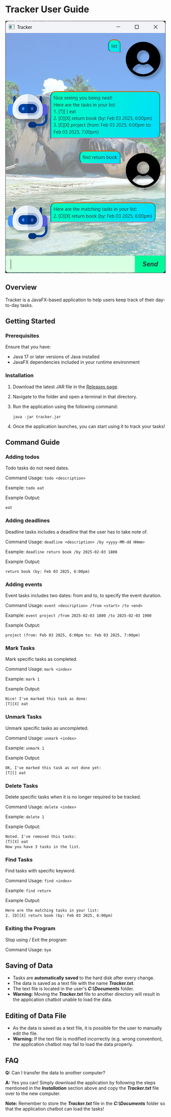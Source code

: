 # Tracker User Guide

![Ui.png](Ui.png)

## Overview
Tracker is a JavaFX-based application to help users keep track of their day-to-day tasks. 

## Getting Started

### Prerequisites
Ensure that you have: 
* Java 17 or later versions of Java installed
* JavaFX dependencies included in your runtime environment

### Installation
1. Download the latest JAR file in the [Releases page](https://github.com/Xavierlhm/ip/releases).
2. Navigate to the folder and open a terminal in that directory.
3. Run the application using the following command:
   
   `java -jar tracker.jar`
4. Once the application launches, you can start using it to track your tasks!

## Command Guide

### Adding todos

Todo tasks do not need dates.

Command Usage: `todo <description>`

Example: `todo eat`

Example Output:
```
eat
```

### Adding deadlines

Deadline tasks includes a deadline that the user has to take note of.

Command Usage: `deadline <description> /by <yyyy-MM-dd HHmm>`

Example: `deadline return book /by 2025-02-03 1800`

Example Output:
```
return book (by: Feb 03 2025, 6:00pm)
```

### Adding events

Event tasks includes two dates: from and to, to specify the event duration.

Command Usage: `event <description> /from <start> /to <end>`

Example: `event project /from 2025-02-03 1800 /to 2025-02-03 1900`

Example Output:
```
project (from: Feb 03 2025, 6:00pm to: Feb 03 2025, 7:00pm)
```

### Mark Tasks

Mark specific tasks as completed.

Command Usage: `mark <index>`

Example: `mark 1`

Example Output:
```
Nice! I've marked this task as done:
[T][X] eat
```

### Unmark Tasks

Unmark specific tasks as uncompleted.

Command Usage: `unmark <index>`

Example: `unmark 1`

Example Output:
```
OK, I've marked this task as not done yet:
[T][] eat
```

### Delete Tasks

Delete specific tasks when it is no longer required to be tracked.

Command Usage: `delete <index>`

Example: `delete 1`

Example Output:
```
Noted. I've removed this tasks:
[T][X] eat
Now you have 3 tasks in the list.
```

### Find Tasks

Find tasks with specific keyword.

Command Usage: `find <index>`

Example: `find return`

Example Output:
```
Here are the matching tasks in your list:
2. [D][X] return book (by: Feb 03 2025, 6:00pm)
```

### Exiting the Program

Stop using / Exit the program

Command Usage: `bye`

## Saving of Data
* Tasks are **automatically saved** to the hard disk after every change.
* The data is saved as a text file with the name **_Tracker.txt_**.
* The text file is located in the user's **_C:\Documents_** folder.
* **Warning:** Moving the **_Tracker.txt_** file to another directory will result in the application chatbot unable to load the data.

## Editing of Data File
* As the data is saved as a text file, it is possible for the user to manually edit the file.
* **Warning:** If the text file is modified incorrectly (e.g. wrong convention), the application chatbot may fail to load the data properly. 

## FAQ

**Q:** Can I transfer the data to another computer?

**A:** Yes you can! Simply download the application by following the steps mentioned in the **_Installation_** section above and copy the **_Tracker.txt_** file over to the new computer.

**Note:** Remember to store the **_Tracker.txt_** file in the **_C:\Documents_** folder so that the application chatbot can load the tasks!